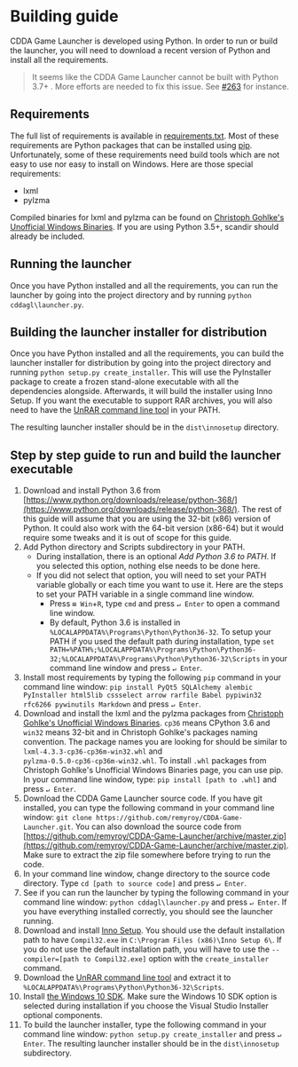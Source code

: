 # Building guide

CDDA Game Launcher is developed using Python. In order to run or build the launcher, you will need to download a recent version of Python and install all the requirements.

> It seems like the CDDA Game Launcher cannot be built with Python 3.7+ . More efforts are needed to fix this issue. See [#263](https://github.com/remyroy/CDDA-Game-Launcher/issues/263) for instance.

## Requirements

The full list of requirements is available in [requirements.txt](requirements.txt). Most of these requirements are Python packages that can be installed using [pip](https://en.wikipedia.org/wiki/Pip_%28package_manager%29). Unfortunately, some of these requirements need build tools which are not easy to use nor easy to install on Windows. Here are those special requirements:

* lxml
* pylzma

Compiled binaries for lxml and pylzma can be found on [Christoph Gohlke's Unofficial Windows Binaries](http://www.lfd.uci.edu/~gohlke/pythonlibs/). If you are using Python 3.5+, scandir should already be included.

## Running the launcher

Once you have Python installed and all the requirements, you can run the launcher by going into the project directory and by running `python cddagl\launcher.py`.

## Building the launcher installer for distribution

Once you have Python installed and all the requirements, you can build the launcher installer for distribution by going into the project directory and running `python setup.py create_installer`. This will use the PyInstaller package to create a frozen stand-alone executable with all the dependencies alongside. Afterwards, it will build the installer using Inno Setup. If you want the executable to support RAR archives, you will also need to have the [UnRAR command line tool](http://www.rarlab.com/rar_add.htm) in your PATH.

The resulting launcher installer should be in the `dist\innosetup` directory.

## Step by step guide to run and build the launcher executable

1. Download and install Python 3.6 from [https://www.python.org/downloads/release/python-368/](https://www.python.org/downloads/release/python-368/). The rest of this guide will assume that you are using the 32-bit (x86) version of Python. It could also work with the 64-bit version (x86-64) but it would require some tweaks and it is out of scope for this guide.
2. Add Python directory and Scripts subdirectory in your PATH.
    * During installation, there is an optional *Add Python 3.6 to PATH*. If you selected this option, nothing else needs to be done here.
    * If you did not select that option, you will need to set your PATH variable globally or each time you want to use it. Here are the steps to set your PATH variable in a single command line window.
        * Press `⊞ Win`+`R`, type `cmd` and press `↵ Enter` to open a command line window.
        * By default, Python 3.6 is installed in `%LOCALAPPDATA%\Programs\Python\Python36-32`. To setup your PATH if you used the default path during installation, type `set PATH=%PATH%;%LOCALAPPDATA%\Programs\Python\Python36-32;%LOCALAPPDATA%\Programs\Python\Python36-32\Scripts` in your command line window and press `↵ Enter`.
3. Install most requirements by typing the following `pip` command in your command line window: `pip install PyQt5 SQLAlchemy alembic PyInstaller html5lib cssselect arrow rarfile Babel pypiwin32 rfc6266 pywinutils Markdown` and press `↵ Enter`.
4. Download and install the lxml and the pylzma packages from [Christoph Gohlke's Unofficial Windows Binaries](http://www.lfd.uci.edu/~gohlke/pythonlibs/). `cp36` means CPython 3.6 and `win32` means 32-bit and in Christoph Gohlke's packages naming convention. The package names you are looking for should be similar to `lxml‑4.3.3‑cp36‑cp36m‑win32.whl` and `pylzma‑0.5.0‑cp36‑cp36m‑win32.whl`. To install `.whl` packages from Christoph Gohlke's Unofficial Windows Binaries page, you can use pip. In your command line window, type: `pip install [path to .whl]` and press `↵ Enter`.
5. Download the CDDA Game Launcher source code. If you have git installed, you can type the following command in your command line window: `git clone https://github.com/remyroy/CDDA-Game-Launcher.git`. You can also download the source code from [https://github.com/remyroy/CDDA-Game-Launcher/archive/master.zip](https://github.com/remyroy/CDDA-Game-Launcher/archive/master.zip). Make sure to extract the zip file somewhere before trying to run the code.
6. In your command line window, change directory to the source code directory. Type `cd [path to source code]` and press `↵ Enter`.
7. See if you can run the launcher by typing the following command in your command line window: `python cddagl\launcher.py` and press `↵ Enter`. If you have everything installed correctly, you should see the launcher running.
8. Download and install [Inno Setup](http://www.jrsoftware.org/isinfo.php). You should use the default installation path to have `Compil32.exe` in `C:\Program Files (x86)\Inno Setup 6\`. If you do not use the default installation path, you will have to use the `--compiler=[path to Compil32.exe]` option with the `create_installer` command.
9. Download the [UnRAR command line tool](http://www.rarlab.com/rar/unrarw32.exe) and extract it to `%LOCALAPPDATA%\Programs\Python\Python36-32\Scripts`.
10. Install [the Windows 10 SDK](https://developer.microsoft.com/en-US/windows/downloads/windows-10-sdk). Make sure the Windows 10 SDK option is selected during installation if you choose the Visual Studio Installer optional components.
11. To build the launcher installer, type the following command in your command line window: `python setup.py create_installer` and press `↵ Enter`. The resulting launcher installer should be in the `dist\innosetup` subdirectory.
